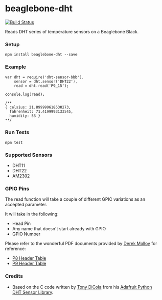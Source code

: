# beaglebone-dht

[![Build Status](https://travis-ci.org/ChadLefort/beaglebone-dht.svg?branch=master)](https://travis-ci.org/ChadLefort/beaglebone-dht)

Reads DHT series of temperature sensors on a Beaglebone Black.

### Setup

```
npm install beaglebone-dht --save
```

### Example

```
var dht = require('dht-sensor-bbb'),
    sensor = dht.sensor('DHT22'),
    read = dht.read('P9_15');

console.log(read);

/**
{ celsius: 21.899999618530273,
  fahrenheit: 71.4199993133545,
  humidity: 53 }
**/

```

### Run Tests

```
npm test
```

### Supported Sensors

* DHT11
* DHT22
* AM2302

### GPIO Pins

The read function will take a couple of different GPIO variations as an accepted parameter.

It will take in the following:
* Head Pin
* Any name that doesn't start already with GPIO
* GPIO Number

Please refer to the wonderful PDF documents provided by [Derek Molloy](https://github.com/derekmolloy) for reference:

* [P8 Header Table](https://github.com/derekmolloy/boneDeviceTree/blob/master/docs/BeagleboneBlackP8HeaderTable.pdf)
* [P9 Header Table](https://github.com/derekmolloy/boneDeviceTree/blob/master/docs/BeagleboneBlackP9HeaderTable.pdf)

### Credits

* Based on the C code written by [Tony DiCola](https://github.com/tdicola) from his [Adafruit Python DHT Sensor Library](https://github.com/adafruit/Adafruit_Python_DHT).

